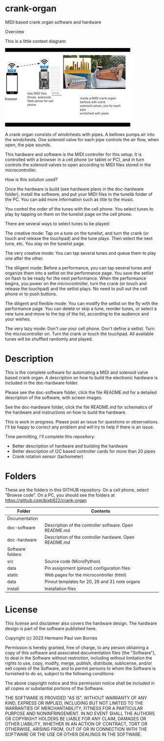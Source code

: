 # crank-organ
MIDI based crank organ software and hardware

 Overview

This is a little context diagram:

![diagram](diagram.png)

A crank organ consists of windchests with pipes. A bellows pumps air into the windchests. One solenoid valve for each pipe controls the air flow, when open, the pipe sounds.

This hardware and software is the MIDI controller for this setup. It is controlled with a browser in a cell phone (or tablet or PC), and in turn controls the solenoid valves to open according to MIDI files stored in the microcontroller.

How is this solution used?

Once the hardware is build (see hardware plans in the doc-hardware folder), install the software, and put your MIDI files in the tunelib folder of the PC. You can add more information such as title to the music.

You control the order of the tunes with the cell phone. You select tunes to play by tapping on them on the tunelist page on the cell phone.

There are several ways to select tunes to be played:

The creative mode: Tap on a tune on the tunelist, and turn the crank (or touch and release the touchpad) and the tune plays. Then select the next tune, etc. You stay on the tunelist page.

The very creative mode: You can tap several tunes and queue them to play one after the other.

The diligent mode: Before a performance, you can tap several tunes and organize them into a setlist on the performance page. You save the setlist on flash to be ready for the next performance. When the performance begins, you power on the microcontroller, turn the crank (or touch and release the touchpad) and the setlist plays. No need to pull out the cell phone or to push buttons.

The diligent and flexible mode: You can modify the setlist on the fly with the performance page. You can delete or skip a tune, reorder tunes, or select a new tune and move to the top of the list, according to the audience and your wishes.

The very lazy mode: Don't use your cell phone. Don't define a setlist. Turn the microcontroller on. Turn the crank or touch the touchpad. All available tunes will be shuffled randomly and played. 

# Description

This is the complete software for automating a MIDI and solenoid valve based crank organ. A description on how to build the electronic hardware is included in the doc-hardware folder.

Please see the doc-software folder, click the file README.md for a detailed description of the software, with screen images.

See the doc-hardware folder, click the file README.md for schematics of the hardware and instructions on how to build the hardware.

This is work in progress. Please post an issue for questions or observations.  I'll be happy to correct any problem and will try to help if there is an issue.

Time permitting, I'll complete this repository:
* Better description of hardware and building the hardware
* Better description of I2C based controller cards for more than 20 pipes
* Crank rotation sensor (tachometer)


# Folders
These are the folders in this GITHUB repository. On a cell phone, select "Browse code". On a PC, you should see the folders at https://github.com/bixb922/crank-organ

| Folder     | Contents                             |
|------------|--------------------------------------|
|Documentation                                      |
|doc-software|Description of the controller software. Open README.md|
|doc-hardware|Description of the controller hardware. Open README.md|
|Software folders                                   |
|src| Source code (MicroPython) |
|data| Pin assignment (pinout) configuration files |
|static| Web pages for the microcontroller (html)   |
|data| Pinout templates for 20, 26 and 31 note organs |
|install|Installation files                      |



# License
This license and disclaimer also covers the hardware design. The hardware design is part of the software published here.

Copyright (c) 2023 Hermann Paul von Borries

Permission is hereby granted, free of charge, to any person obtaining a copy
of this software and associated documentation files (the "Software"), to deal
in the Software without restriction, including without limitation the rights
to use, copy, modify, merge, publish, distribute, sublicense, and/or sell
copies of the Software, and to permit persons to whom the Software is
furnished to do so, subject to the following conditions:

The above copyright notice and this permission notice shall be included in all
copies or substantial portions of the Software.

THE SOFTWARE IS PROVIDED "AS IS", WITHOUT WARRANTY OF ANY KIND, EXPRESS OR
IMPLIED, INCLUDING BUT NOT LIMITED TO THE WARRANTIES OF MERCHANTABILITY,
FITNESS FOR A PARTICULAR PURPOSE AND NONINFRINGEMENT. IN NO EVENT SHALL THE
AUTHORS OR COPYRIGHT HOLDERS BE LIABLE FOR ANY CLAIM, DAMAGES OR OTHER
LIABILITY, WHETHER IN AN ACTION OF CONTRACT, TORT OR OTHERWISE, ARISING FROM,
OUT OF OR IN CONNECTION WITH THE SOFTWARE OR THE USE OR OTHER DEALINGS IN THE
SOFTWARE.


